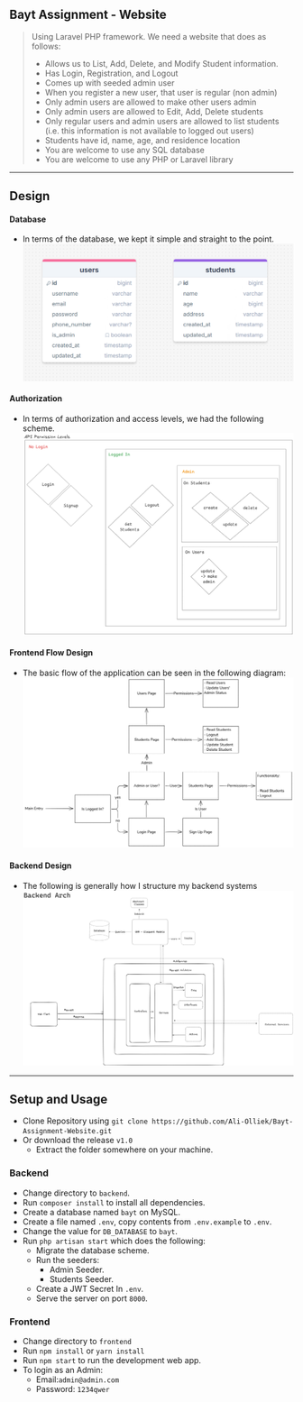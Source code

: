 ## Bayt Assignment - Website

> Using Laravel PHP framework. We need a website that does as follows:
> - Allows us to List, Add, Delete, and Modify Student information.
> - Has Login, Registration, and Logout
> - Comes up with seeded admin user
> - When you register a new user, that user is regular (non admin)
> - Only admin users are allowed to make other users admin
> - Only admin users are allowed to Edit, Add, Delete students
> - Only regular users and admin users are allowed to list students (i.e. this information is not available to logged out users)
> - Students have id, name, age, and residence location
> - You are welcome to use any SQL database
> - You are welcome to use any PHP or Laravel library
----
## Design 

#### Database
- In terms of the database, we kept it simple and straight to the point.
![Database Design](assets/Database%20Design.png)

#### Authorization
- In terms of authorization and access levels, we had the following scheme.
![Permissions](assets/Permissions.png)

#### Frontend Flow Design
- The basic flow of the application can be seen in the following diagram:
![Frontend Design](assets/Frontend%20Design.png)

#### Backend Design
- The following is generally how I structure my backend systems
![Backend Design](assets/Backend%20Design.png)
----
## Setup and Usage

- Clone Repository using `git clone https://github.com/Ali-Olliek/Bayt-Assignment-Website.git`
- Or download the release `v1.0`
    - Extract the folder somewhere on your machine.

### Backend

- Change directory to `backend`.
- Run `composer install` to install all dependencies.
- Create a database named `bayt` on MySQL.
- Create a file named `.env`, copy contents from `.env.example` to `.env`.
- Change the value for `DB_DATABASE` to `bayt`.
- Run `php artisan start` which does the following:
    - Migrate the database scheme.
    - Run the seeders:
        - Admin Seeder.
        - Students Seeder.
    - Create a JWT Secret In `.env`.
    - Serve the server on port `8000`.

### Frontend

- Change directory to `frontend`
- Run `npm install` or `yarn install`
- Run `npm start` to run the development web app.
- To login as an Admin:
    - Email:`admin@admin.com`
    - Password: `1234qwer`